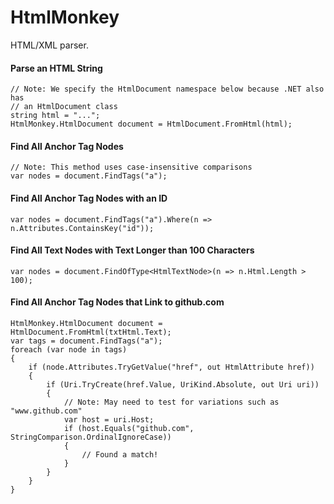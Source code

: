 # HtmlMonkey

HTML/XML parser.



#### Parse an HTML String

    // Note: We specify the HtmlDocument namespace below because .NET also has
    // an HtmlDocument class
    string html = "...";
    HtmlMonkey.HtmlDocument document = HtmlDocument.FromHtml(html);

#### Find All Anchor Tag Nodes

    // Note: This method uses case-insensitive comparisons
    var nodes = document.FindTags("a");

#### Find All Anchor Tag Nodes with an ID

    var nodes = document.FindTags("a").Where(n => n.Attributes.ContainsKey("id"));
    
#### Find All Text Nodes with Text Longer than 100 Characters

    var nodes = document.FindOfType<HtmlTextNode>(n => n.Html.Length > 100);

#### Find All Anchor Tag Nodes that Link to github.com

    HtmlMonkey.HtmlDocument document = HtmlDocument.FromHtml(txtHtml.Text);
    var tags = document.FindTags("a");
    foreach (var node in tags)
    {
        if (node.Attributes.TryGetValue("href", out HtmlAttribute href))
        {
            if (Uri.TryCreate(href.Value, UriKind.Absolute, out Uri uri))
            {
                // Note: May need to test for variations such as "www.github.com"
                var host = uri.Host;
                if (host.Equals("github.com", StringComparison.OrdinalIgnoreCase))
                {
                    // Found a match!
                }
            }
        }
    }

